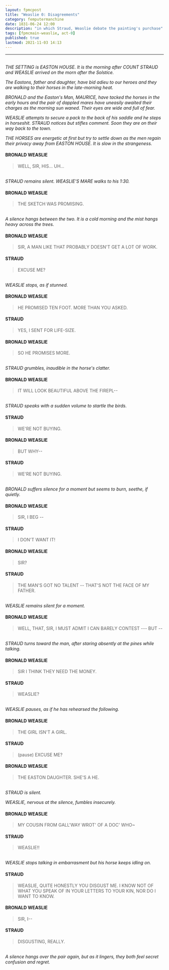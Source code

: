 ```yaml
---
layout: fpmcpost 
title: "Weaslie 0: Disagreements" 
category: femputermanchine 
date: 1831-06-24 12:00 
description: "in which Straud, Weaslie debate the painting's purchase" 
tags: [fpmcmain-weaslie, act-0] 
published: true 
lastmod: 2021-11-03 14:13
---
```

[//]: # ( 10/26/21  -updated speech formatting)
[//]: # ( 11/03/21  -in which description added)

*****

<br/><i>THE SETTING is EASTON HOUSE. It is the morning after COUNT STRAUD and WEASLIE arrived on the morn after the Solstice.</i>

<i>The Eastons, father and daughter, have bid adieu to our heroes and they are walking to their horses in the late-morning heat.</i>

<i>BRONALD and the Easton's Man, MAURICE, have tacked the horses in the early hours and the pair of dappled mares have uneasily awaited their charges as the morning sun waned. Their eyes are wide and full of fear.</i>

<i>WEASLIE attempts to secure a pack to the back of his saddle and he steps in horseshit. STRAUD notices but stifles comment. Soon they are on their way back to the town.</i>

<i>THE HORSES are energetic at first but try to settle down as the men regain their privacy away from EASTON HOUSE. It is slow in the strangeness.</i>

#### BRONALD WEASLIE 

> WELL, SIR, HIS... UH...

<br/><I>STRAUD remains silent. WEASLIE'S MARE walks to his 1:30.</i>

#### BRONALD WEASLIE 

> THE SKETCH WAS PROMISING.

<br/><I>A silence hangs between the two. It is a cold morning and the mist hangs heavy across the trees.</i>

#### BRONALD WEASLIE 

> SIR, A MAN LIKE THAT PROBABLY DOESN'T GET A LOT OF WORK.

#### STRAUD

> EXCUSE ME?

<br/><I>WEASLIE stops, as if stunned.</i>

#### BRONALD WEASLIE 

> HE PROMISED TEN FOOT. MORE THAN YOU ASKED. 

#### STRAUD 

> YES, I SENT FOR LIFE-SIZE.

#### BRONALD WEASLIE 

> SO HE PROMISES MORE.

<br/><I>STRAUD grumbles, inaudible in the horse's clatter.</i>

#### BRONALD WEASLIE

> IT WILL LOOK BEAUTIFUL ABOVE THE FIREPL--

<br/><i>STRAUD speaks with a sudden volume to startle the birds.</i>

#### STRAUD 

> WE'RE NOT BUYING.

#### BRONALD WEASLIE 

> BUT WHY--

#### STRAUD 

> WE'RE NOT BUYING.

<br/><i>BRONALD suffers silence for a moment but seems to burn, seethe, if quietly.</i>

#### BRONALD WEASLIE 

> SIR, I BEG --

#### STRAUD 

> I DON'T WANT IT!

#### BRONALD WEASLIE 

> SIR?

#### STRAUD 

> THE MAN'S GOT NO TALENT -- THAT'S NOT THE FACE OF MY FATHER.

<br/><I>WEASLIE remains silent for a moment.</i>

#### BRONALD WEASLIE

> WELL, THAT, SIR, I MUST ADMIT I CAN BARELY CONTEST --- BUT -- 

<br/><I>STRAUD turns toward the man, after staring absently at the pines while talking.</i>

#### BRONALD WEASLIE 

> SIR I THINK THEY NEED THE MONEY.

#### STRAUD 

> WEASLIE?

<br/><I>WEASLIE pauses, as if he has rehearsed the following.</i>

#### BRONALD WEASLIE 

> THE GIRL ISN'T A GIRL.

#### STRAUD 

> (pause) EXCUSE ME?

#### BRONALD WEASLIE 

> THE EASTON DAUGHTER. SHE'S A HE.

<br/><I>STRAUD is silent.</i>

<I>WEASLIE, nervous at the silence, fumbles insecurely.</i>

#### BRONALD WEASLIE 

> MY COUSIN FROM GALL'WAY WROT' OF A DOC' WHO~

#### STRAUD 

> WEASLIE!!

<br/><I>WEASLIE stops talking in embarrasment but his horse keeps idling on.</i>

#### STRAUD 

> WEASLIE, QUITE HONESTLY YOU DISGUST ME. I KNOW NOT OF WHAT YOU SPEAK OF IN YOUR LETTERS TO YOUR KIN, NOR DO I WANT TO KNOW. 

#### BRONALD WEASLIE 

> SIR, I--

#### STRAUD 

> DISGUSTING, REALLY.

<br/><i>A silence hangs over the pair again, but as it lingers, they both feel secret confusion and regret.</i>

